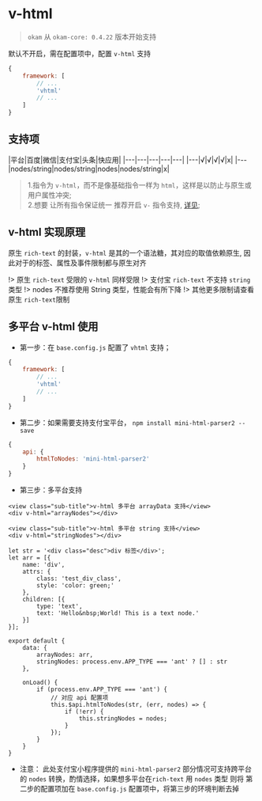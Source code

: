 # v-html

> `okam` 从 `okam-core: 0.4.22` 版本开始支持

默认不开启，需在配置项中，配置 `v-html` 支持


``` base.config.js
{
    framework: [
        // ...
        'vhtml'
        // ...
    ]
}
```

## 支持项

|平台|百度|微信|支付宝|头条|快应用|
|---|---|---|---|---|
|---|√|√|√|√|x|
|---|nodes/string|nodes/string|nodes|nodes/string|x|

> 1.指令为 `v-html`，而不是像基础指令一样为 `html`，这样是以防止与原生或用户属性冲突;<br>
  2.想要 让所有指令保证统一 推荐开启 `v-` 指令支持, [详见](template/vueSyntax.md);


## v-html 实现原理

原生 `rich-text` 的封装，`v-html` 是其的一个语法糖，其对应的取值依赖原生, 因此对于的标签、属性及事件限制都与原生对齐

!> 原生 `rich-text` 受限的 `v-html` 同样受限
!> 支付宝 `rich-text` 不支持 `string` 类型
!> nodes 不推荐使用 String 类型，性能会有所下降
!> 其他更多限制请查看 原生 `rich-text`限制

## 多平台 v-html 使用
* 第一步：在 `base.config.js` 配置了 `vhtml` 支持；

``` base.config.js
{
    framework: [
        // ...
        'vhtml'
        // ...
    ]
}
```

* 第二步：如果需要支持支付宝平台， `npm install mini-html-parser2 --save`
``` ant.config.js
{
    api: {
        htmlToNodes: 'mini-html-parser2'
    }
}
```

* 第三步：多平台支持

``` pages/index.vue
<view class="sub-title">v-html 多平台 arrayData 支持</view>
<div v-html="arrayNodes"></div>

<view class="sub-title">v-html 多平台 string 支持</view>
<div v-html="stringNodes"></div>

let str = '<div class="desc">div 标签</div>';
let arr = [{
    name: 'div',
    attrs: {
        class: 'test_div_class',
        style: 'color: green;'
    },
    children: [{
        type: 'text',
        text: 'Hello&nbsp;World! This is a text node.'
    }]
}];

export default {
    data: {
        arrayNodes: arr,
        stringNodes: process.env.APP_TYPE === 'ant' ? [] : str
    },

    onLoad() {
        if (process.env.APP_TYPE === 'ant') {
            // 对应 api 配置项
            this.$api.htmlToNodes(str, (err, nodes) => {
                if (!err) {
                    this.stringNodes = nodes;
                }
            });
        }
    }
}
```

* 注意：
此处支付宝小程序提供的 `mini-html-parser2` 部分情况可支持跨平台的 `nodes` 转换，酌情选择，如果想多平台在`rich-text` 用 `nodes` 类型 则将 第二步的配置项加在 `base.config.js` 配置项中，将第三步的环境判断去掉
